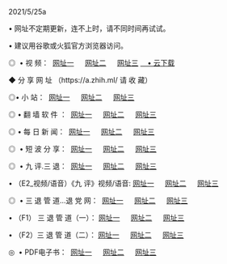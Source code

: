 <p>2021/5/25a
<p>• 网址不定期更新，连不上时，请不同时间再试试。
<p>• 建议用谷歌或火狐官方浏览器访问。
<p>◎  • 视 频： 
<a href="http://hhz.aud.bar/" target="_blank">网址一</a> 　 
<a href="http://hti.aud.bar/" target="_blank">网址二</a> 　 
<a href="http://hpt.aud.bar/b.html" target="_blank">网址三</a>
<a href="https://yadi.sk/d/d0sUeAOpal3njw" target="_blank">　• 云下载 </a></p>
<p>◆ 分 享 网 址 <a href="http://hpt.aud.bar/a.html"></a>（https://a.zhih.ml/ 请 收 藏） </p>

<p>◎•  小 站：  
<a href="http://hhz.aud.bar/f.html" target="_blank">网址一</a> 　 
<a href="http://hti.aud.bar/h.html" target="_blank">网址二</a> 　 
<a href="http://hpt.aud.bar/k/" target="_blank">网址三</a></p><p>

<p>◎  • 翻 墙 软 件 ：  
<a href="http://hhz.aud.bar/ff/" target="_blank">网址一</a> 　 
<a href="http://hti.aud.bar/s/read/a1_nd.html" target="_blank">网址二</a> 　 
<a href="http://hpt.aud.bar/ff/index.html" target="_blank">网址三</a></p>
<p>◎  • 每 日 新 闻：  
<a href="http://hhz.aud.bar/day/" target="_blank">网址一</a> 　 
<a href="http://hti.aud.bar/day/" target="_blank">网址二</a> 　 
<a href="http://hti.aud.bar/day/index.html" target="_blank">网址三</a></p>
<p>◎   • 短 波 分 享：  
<a href="http://hhz.aud.bar/h/" target="_blank">网址一</a> 　 
<a href="http://hpt.aud.bar/h/" target="_blank">网址二</a> 　 
<a href="http://hti.aud.bar/h/index.html" target="_blank">网址三</a></p>
<p>◎   • 九 评.三 退：  
<a href="http://hhz.aud.bar/t/" target="_blank">网址一</a> 　 
<a href="http://hpt.aud.bar/v2/index.html" target="_blank">网址二</a> 　 
<a href="http://hti.aud.bar/tt/index.html" target="_blank">网址三</a> 　</p>
<p>  • （E2_视频/语音）《九 评》视频/语音: 
<a href="http://hhz.aud.bar/7738.html" target="_blank">网址一</a> 　 
<a href="http://hpt.aud.bar/7614.html" target="_blank">网址二</a> 　 
<a href="http://hti.aud.bar/7633.html" target="_blank">网址三</a></p>
<p>◎   • 三 退 管 道...退 党 网：  
<a href="http://hhz.aud.bar/go/td1.html" target="_blank">网址一</a> 　 
<a href="http://hpt.aud.bar/go/td2.html" target="_blank">网址二</a> 　 
<a href="http://hti.aud.bar/go/td3.html" target="_blank">网址三</a></p>
<p>  • （F1） 三 退 管 道（一）： 
<a href="http://hhz.aud.bar/dd/" target="_blank">网址一</a> 　 
<a href="http://hpt.aud.bar/s/read/a1_tdx.html" target="_blank">网址二</a> 　 
<a href="http://hti.aud.bar/dd/" target="_blank">网址三</a></p>
<p>  • （F2）三 退 管 道（二）： 
<a href="http://hpt.aud.bar/d/" target="_blank">网址一</a> 　 
<a href="http://hhz.aud.bar/d/index.html" target="_blank">网址二</a> 　 
<a href="http://hti.aud.bar/d/" target="_blank">网址三</a></p>
<p>◎   • PDF电子书：  
<a href="http://hhz.aud.bar/p/" target="_blank">网址一</a> 　 
<a href="http://hti.aud.bar/p/index.html" target="_blank">网址二</a> 　 
<a href="http://hpt.aud.bar/p/" target="_blank">网址三</a></p>
